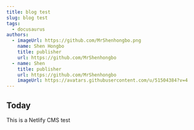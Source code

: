 ```yaml
---
title: blog test
slug: blog test
tags:
  - docusaurus
authors:
  - imageUrl: https://github.com/MrShenhongbo.png
    name: Shen Hongbo
    title: publisher
    url: https://github.com/MrShenhongbo
  - name: Shen
    title: publisher
    url: https://github.com/MrShenhongbo
    imageUrl: https://avatars.githubusercontent.com/u/51504384?v=4
---
```

## T﻿oday

T﻿his is a Netlify CMS test
